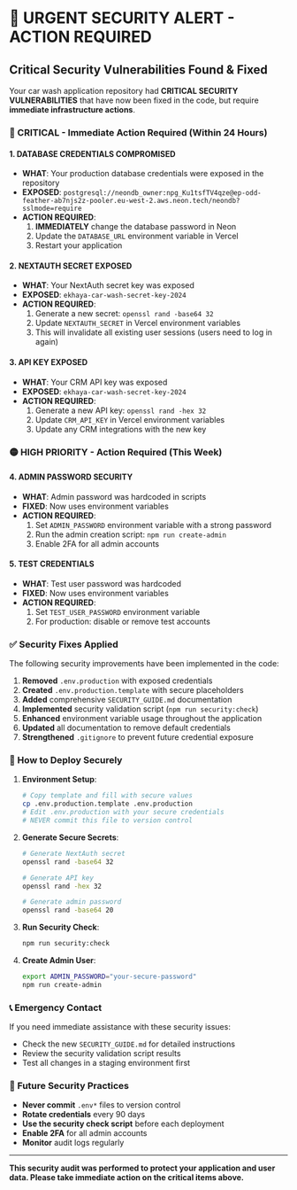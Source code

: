 # 🚨 URGENT SECURITY ALERT - ACTION REQUIRED

## Critical Security Vulnerabilities Found & Fixed

Your car wash application repository had **CRITICAL SECURITY VULNERABILITIES** that have now been fixed in the code, but require **immediate infrastructure actions**.

### 🔴 CRITICAL - Immediate Action Required (Within 24 Hours)

#### 1. DATABASE CREDENTIALS COMPROMISED
- **WHAT**: Your production database credentials were exposed in the repository
- **EXPOSED**: `postgresql://neondb_owner:npg_Ku1tsfTV4qze@ep-odd-feather-ab7njs2z-pooler.eu-west-2.aws.neon.tech/neondb?sslmode=require`
- **ACTION REQUIRED**: 
  1. **IMMEDIATELY** change the database password in Neon
  2. Update the `DATABASE_URL` environment variable in Vercel
  3. Restart your application

#### 2. NEXTAUTH SECRET EXPOSED
- **WHAT**: Your NextAuth secret key was exposed
- **EXPOSED**: `ekhaya-car-wash-secret-key-2024`
- **ACTION REQUIRED**:
  1. Generate a new secret: `openssl rand -base64 32`
  2. Update `NEXTAUTH_SECRET` in Vercel environment variables
  3. This will invalidate all existing user sessions (users need to log in again)

#### 3. API KEY EXPOSED
- **WHAT**: Your CRM API key was exposed
- **EXPOSED**: `ekhaya-car-wash-secret-key-2024`
- **ACTION REQUIRED**:
  1. Generate a new API key: `openssl rand -hex 32`
  2. Update `CRM_API_KEY` in Vercel environment variables
  3. Update any CRM integrations with the new key

### 🟡 HIGH PRIORITY - Action Required (This Week)

#### 4. ADMIN PASSWORD SECURITY
- **WHAT**: Admin password was hardcoded in scripts
- **FIXED**: Now uses environment variables
- **ACTION REQUIRED**:
  1. Set `ADMIN_PASSWORD` environment variable with a strong password
  2. Run the admin creation script: `npm run create-admin`
  3. Enable 2FA for all admin accounts

#### 5. TEST CREDENTIALS
- **WHAT**: Test user password was hardcoded
- **FIXED**: Now uses environment variables
- **ACTION REQUIRED**:
  1. Set `TEST_USER_PASSWORD` environment variable
  2. For production: disable or remove test accounts

### ✅ Security Fixes Applied

The following security improvements have been implemented in the code:

1. **Removed** `.env.production` with exposed credentials
2. **Created** `.env.production.template` with secure placeholders
3. **Added** comprehensive `SECURITY_GUIDE.md` documentation
4. **Implemented** security validation script (`npm run security:check`)
5. **Enhanced** environment variable usage throughout the application
6. **Updated** all documentation to remove default credentials
7. **Strengthened** `.gitignore` to prevent future credential exposure

### 🔧 How to Deploy Securely

1. **Environment Setup**:
   ```bash
   # Copy template and fill with secure values
   cp .env.production.template .env.production
   # Edit .env.production with your secure credentials
   # NEVER commit this file to version control
   ```

2. **Generate Secure Secrets**:
   ```bash
   # Generate NextAuth secret
   openssl rand -base64 32
   
   # Generate API key
   openssl rand -hex 32
   
   # Generate admin password
   openssl rand -base64 20
   ```

3. **Run Security Check**:
   ```bash
   npm run security:check
   ```

4. **Create Admin User**:
   ```bash
   export ADMIN_PASSWORD="your-secure-password"
   npm run create-admin
   ```

### 📞 Emergency Contact

If you need immediate assistance with these security issues:
- Check the new `SECURITY_GUIDE.md` for detailed instructions
- Review the security validation script results
- Test all changes in a staging environment first

### 🔄 Future Security Practices

- **Never commit** `.env*` files to version control
- **Rotate credentials** every 90 days
- **Use the security check script** before each deployment
- **Enable 2FA** for all admin accounts
- **Monitor** audit logs regularly

---

**This security audit was performed to protect your application and user data. Please take immediate action on the critical items above.**